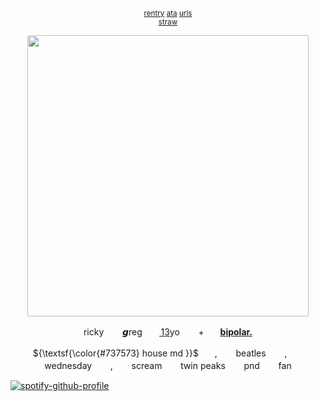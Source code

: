 
<p align="center" dir="auto">
<sub> <a href="https://rentry.co/rickypawss">rentry</a>  <a href="https://attajohn.atabook.org/">ata</a>  <a href="https://rentry.co/hidurlips">urls</a>
<br><a href="https://sledgehammerr.straw.page/">straw</a><br>
</sub>


<p align="center">
  <img src="https://i.pinimg.com/originals/51/9a/0e/519a0ef6437a20a31d11b70b984f8848.gif" width="450">
</p>  


<p align="center">ricky ㅤㅤ𝙜reg ㅤㅤ1͟3͟yo ㅤㅤ+ㅤㅤ<b><ins>bipolar.</ins></b></p>
<p align="center">${\textsf{\color{#737573} house md }}$ㅤㅤ, ㅤㅤbeatles ㅤㅤ,ㅤㅤwednesday ㅤㅤ, ㅤㅤscream ㅤㅤtwin peaks ㅤㅤpnd ㅤㅤfan</p>

 



[![spotify-github-profile](https://spotify-github-profile.kittinanx.com/api/view?uid=31emw27hdnz23bbvfx4humhc7cjq&cover_image=true&theme=novatorem&show_offline=false&background_color=000000&interchange=true&bar_color=000000&bar_color_cover=true)](https://github.com/kittinan/spotify-github-profile)
